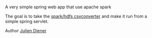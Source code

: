 A very simple spring web app that use apache spark

The goal is to take the [spark/hdfs csvconverter](https://github.com/julien-diener/spark-csvconverter)
and make it run from a simple spring servlet.

Author [Julien Diener](http://julien.diener.website)
